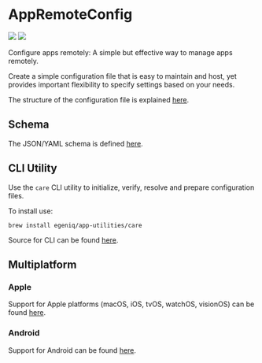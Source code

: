 # AppRemoteConfig

[![](https://img.shields.io/endpoint?url=https%3A%2F%2Fswiftpackageindex.com%2Fapi%2Fpackages%2Fegeniq%2Fapp-remote-config%2Fbadge%3Ftype%3Dswift-versions)](https://swiftpackageindex.com/egeniq/app-remote-config) [![](https://img.shields.io/endpoint?url=https%3A%2F%2Fswiftpackageindex.com%2Fapi%2Fpackages%2Fegeniq%2Fapp-remote-config%2Fbadge%3Ftype%3Dswift-versions)](https://swiftpackageindex.com/egeniq/app-remote-config)

Configure apps remotely: A simple but effective way to manage apps remotely.

Create a simple configuration file that is easy to maintain and host, yet provides important flexibility to specify settings based on your needs.

The structure of the configuration file is explained [here](https://github.com/egeniq/app-remote-config-care?tab=readme-ov-file#usage).

## Schema

The JSON/YAML schema is defined [here](https://raw.githubusercontent.com/egeniq/app-remote-config/main/Schema/appremoteconfig.schema.json).

## CLI Utility

Use the `care` CLI utility to initialize, verify, resolve and prepare configuration files.

To install use:

    brew install egeniq/app-utilities/care

Source for CLI can be found [here](https://github.com/egeniq/app-remote-config-care).

## Multiplatform

### Apple

Support for Apple platforms (macOS, iOS, tvOS, watchOS, visionOS) can be found [here](https://github.com/egeniq/app-remote-config-ios).

### Android

Support for Android can be found [here](https://github.com/egeniq/app-remote-config-android).
